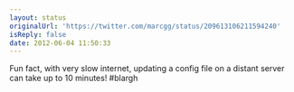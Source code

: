 ```yaml
---
layout: status
originalUrl: 'https://twitter.com/marcgg/status/209613106211594240'
isReply: false
date: 2012-06-04 11:50:33
---
```


Fun fact, with very slow internet, updating a config file on a distant server can take up to 10 minutes! #blargh
